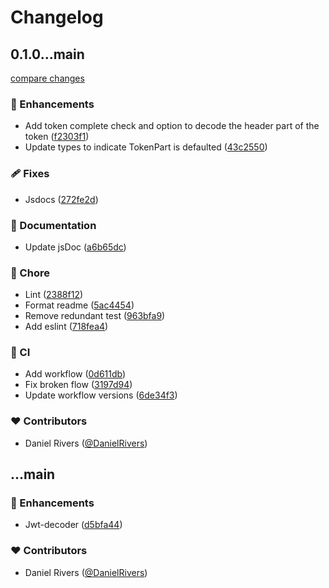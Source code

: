 # Changelog


## 0.1.0...main

[compare changes](https://github.com/kinde-oss/jwt-decoder/compare/0.1.0...main)

### 🚀 Enhancements

- Add token complete check and option to decode the header part of the token ([f2303f1](https://github.com/kinde-oss/jwt-decoder/commit/f2303f1))
- Update types to indicate TokenPart is defaulted ([43c2550](https://github.com/kinde-oss/jwt-decoder/commit/43c2550))

### 🩹 Fixes

- Jsdocs ([272fe2d](https://github.com/kinde-oss/jwt-decoder/commit/272fe2d))

### 📖 Documentation

- Update jsDoc ([a6b65dc](https://github.com/kinde-oss/jwt-decoder/commit/a6b65dc))

### 🏡 Chore

- Lint ([2388f12](https://github.com/kinde-oss/jwt-decoder/commit/2388f12))
- Format readme ([5ac4454](https://github.com/kinde-oss/jwt-decoder/commit/5ac4454))
- Remove redundant test ([963bfa9](https://github.com/kinde-oss/jwt-decoder/commit/963bfa9))
- Add eslint ([718fea4](https://github.com/kinde-oss/jwt-decoder/commit/718fea4))

### 🤖 CI

- Add workflow ([0d611db](https://github.com/kinde-oss/jwt-decoder/commit/0d611db))
- Fix broken flow ([3197d94](https://github.com/kinde-oss/jwt-decoder/commit/3197d94))
- Update workflow versions ([6de34f3](https://github.com/kinde-oss/jwt-decoder/commit/6de34f3))

### ❤️ Contributors

- Daniel Rivers ([@DanielRivers](http://github.com/DanielRivers))

## ...main


### 🚀 Enhancements

- Jwt-decoder ([d5bfa44](https://github.com/kinde-oss/jwt-decoder/commit/d5bfa44))

### ❤️ Contributors

- Daniel Rivers ([@DanielRivers](http://github.com/DanielRivers))

